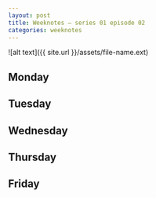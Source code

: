 ```yaml
---
layout: post
title: Weeknotes – series 01 episode 02
categories: weeknotes
---
```


![alt text]({{ site.url }}/assets/file-name.ext)

<p class="lede"></p>

## Monday

## Tuesday

## Wednesday

## Thursday

## Friday
